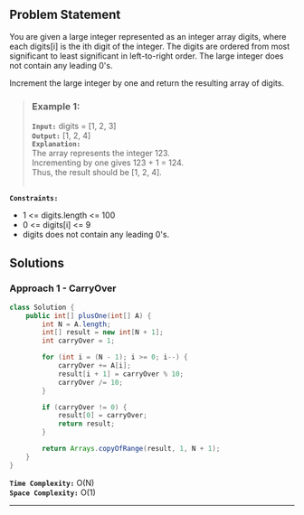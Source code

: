 ## Problem Statement
You are given a large integer represented as an integer array digits, where each digits[i] is the ith digit of the integer. The digits are ordered from most significant to least significant in left-to-right order. The large integer does not contain any leading 0's.

Increment the large integer by one and return the resulting array of digits.

> ### Example 1:
> **`Input:`** digits = [1, 2, 3] <br>
> **`Output:`** [1, 2, 4] <br>
> **`Explanation:`** <br>
> The array represents the integer 123. <br>
> Incrementing by one gives 123 + 1 = 124. <br>
> Thus, the result should be [1, 2, 4]. <br><br>

**`Constraints:`**
- 1 <= digits.length <= 100
- 0 <= digits[i] <= 9
- digits does not contain any leading 0's.

## Solutions
### Approach 1 - CarryOver

```java
class Solution {
    public int[] plusOne(int[] A) {
        int N = A.length;
        int[] result = new int[N + 1];
        int carryOver = 1;

        for (int i = (N - 1); i >= 0; i--) {
            carryOver += A[i];
            result[i + 1] = carryOver % 10;
            carryOver /= 10;
        }

        if (carryOver != 0) {
            result[0] = carryOver;
            return result;
        }

        return Arrays.copyOfRange(result, 1, N + 1);
    }
}
```

**`Time Complexity:`** O(N) <br>
**`Space Complexity:`** O(1)

---